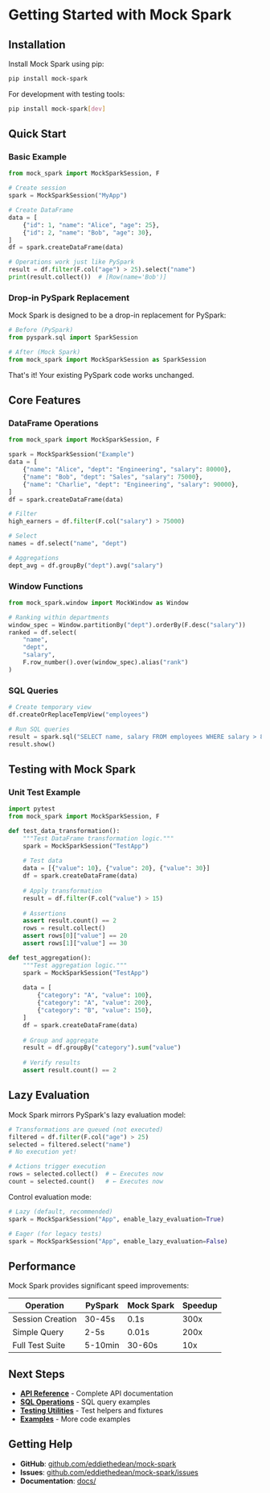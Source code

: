 # Getting Started with Mock Spark

## Installation

Install Mock Spark using pip:

```bash
pip install mock-spark
```

For development with testing tools:

```bash
pip install mock-spark[dev]
```

## Quick Start

### Basic Example

```python
from mock_spark import MockSparkSession, F

# Create session
spark = MockSparkSession("MyApp")

# Create DataFrame
data = [
    {"id": 1, "name": "Alice", "age": 25},
    {"id": 2, "name": "Bob", "age": 30},
]
df = spark.createDataFrame(data)

# Operations work just like PySpark
result = df.filter(F.col("age") > 25).select("name")
print(result.collect())  # [Row(name='Bob')]
```

### Drop-in PySpark Replacement

Mock Spark is designed to be a drop-in replacement for PySpark:

```python
# Before (PySpark)
from pyspark.sql import SparkSession

# After (Mock Spark)
from mock_spark import MockSparkSession as SparkSession
```

That's it! Your existing PySpark code works unchanged.

## Core Features

### DataFrame Operations

```python
from mock_spark import MockSparkSession, F

spark = MockSparkSession("Example")
data = [
    {"name": "Alice", "dept": "Engineering", "salary": 80000},
    {"name": "Bob", "dept": "Sales", "salary": 75000},
    {"name": "Charlie", "dept": "Engineering", "salary": 90000},
]
df = spark.createDataFrame(data)

# Filter
high_earners = df.filter(F.col("salary") > 75000)

# Select
names = df.select("name", "dept")

# Aggregations
dept_avg = df.groupBy("dept").avg("salary")
```

### Window Functions

```python
from mock_spark.window import MockWindow as Window

# Ranking within departments
window_spec = Window.partitionBy("dept").orderBy(F.desc("salary"))
ranked = df.select(
    "name",
    "dept",
    "salary",
    F.row_number().over(window_spec).alias("rank")
)
```

### SQL Queries

```python
# Create temporary view
df.createOrReplaceTempView("employees")

# Run SQL queries
result = spark.sql("SELECT name, salary FROM employees WHERE salary > 80000")
result.show()
```

## Testing with Mock Spark

### Unit Test Example

```python
import pytest
from mock_spark import MockSparkSession, F

def test_data_transformation():
    """Test DataFrame transformation logic."""
    spark = MockSparkSession("TestApp")
    
    # Test data
    data = [{"value": 10}, {"value": 20}, {"value": 30}]
    df = spark.createDataFrame(data)
    
    # Apply transformation
    result = df.filter(F.col("value") > 15)
    
    # Assertions
    assert result.count() == 2
    rows = result.collect()
    assert rows[0]["value"] == 20
    assert rows[1]["value"] == 30

def test_aggregation():
    """Test aggregation logic."""
    spark = MockSparkSession("TestApp")
    
    data = [
        {"category": "A", "value": 100},
        {"category": "A", "value": 200},
        {"category": "B", "value": 150},
    ]
    df = spark.createDataFrame(data)
    
    # Group and aggregate
    result = df.groupBy("category").sum("value")
    
    # Verify results
    assert result.count() == 2
```

## Lazy Evaluation

Mock Spark mirrors PySpark's lazy evaluation model:

```python
# Transformations are queued (not executed)
filtered = df.filter(F.col("age") > 25)
selected = filtered.select("name")
# No execution yet!

# Actions trigger execution
rows = selected.collect()  # ← Executes now
count = selected.count()   # ← Executes now
```

Control evaluation mode:

```python
# Lazy (default, recommended)
spark = MockSparkSession("App", enable_lazy_evaluation=True)

# Eager (for legacy tests)
spark = MockSparkSession("App", enable_lazy_evaluation=False)
```

## Performance

Mock Spark provides significant speed improvements:

| Operation | PySpark | Mock Spark | Speedup |
|-----------|---------|------------|---------|
| Session Creation | 30-45s | 0.1s | 300x |
| Simple Query | 2-5s | 0.01s | 200x |
| Full Test Suite | 5-10min | 30-60s | 10x |

## Next Steps

- **[API Reference](api_reference.md)** - Complete API documentation
- **[SQL Operations](sql_operations_guide.md)** - SQL query examples
- **[Testing Utilities](testing_utilities_guide.md)** - Test helpers and fixtures
- **[Examples](../examples/)** - More code examples

## Getting Help

- **GitHub**: [github.com/eddiethedean/mock-spark](https://github.com/eddiethedean/mock-spark)
- **Issues**: [github.com/eddiethedean/mock-spark/issues](https://github.com/eddiethedean/mock-spark/issues)
- **Documentation**: [docs/](.)
